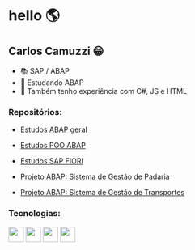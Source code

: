 # hello :earth_americas:

## Carlos Camuzzi :grin:

- :books: SAP / ABAP
- 🌱 Estudando ABAP
- 🌱 Também tenho experiência com C#, JS e HTML

### Repositórios:
- [Estudos ABAP geral](https://github.com/CarlosCamuzzi/abap-estudo-geral)
- [Estudos POO ABAP](https://github.com/CarlosCamuzzi/abap-poo)
- [Estudos SAP FIORI](https://github.com/CarlosCamuzzi/abap-fiori)

- [Projeto ABAP: Sistema de Gestão de Padaria](https://github.com/CarlosCamuzzi/abap-top-bakery)
- [Projeto ABAP: Sistema de Gestão de Transportes](https://github.com/CarlosCamuzzi/abap-sistema-gestao-transportes)


### Tecnologias:
<img width="30" height="30" loading="lazy" src="https://img.jsdelivr.com/github.com/SAP.png"> <img src="https://cdn.jsdelivr.net/gh/devicons/devicon/icons/html5/html5-original.svg" width="30" height="30"/> <img src="https://cdn.jsdelivr.net/gh/devicons/devicon/icons/javascript/javascript-original.svg" width="30" height="30" />  <img src="https://cdn.jsdelivr.net/gh/devicons/devicon/icons/csharp/csharp-original.svg" width="30" height="30" /> 

<!--
**CarlosCamuzzi/CarlosCamuzzi** is a ✨ _special_ ✨ repository because its `README.md` (this file) appears on your GitHub profile.

Here are some ideas to get you started:

- 🔭 I’m currently working on ...
- 🌱 I’m currently learning ...
- 👯 I’m looking to collaborate on ...
- 🤔 I’m looking for help with ...
- 💬 Ask me about ...
- 📫 How to reach me: ...
- 😄 Pronouns: ...
- ⚡ Fun fact: ...
-->
